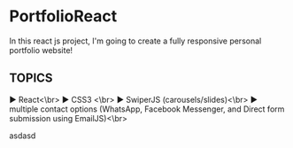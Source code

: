 # PortfolioReact

In this react js project, I'm going to create a fully responsive personal portfolio website! 

## TOPICS

▶️ React<\br>
▶️ CSS3 <\br>
▶️ SwiperJS (carousels/slides)<\br>
▶️ multiple contact options (WhatsApp, Facebook Messenger, and Direct form submission using EmailJS)<\br>

asdasd
